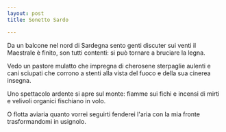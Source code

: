 ```yaml
---
layout: post
title: Sonetto Sardo

---
```


Da un balcone nel nord di Sardegna
sento genti discuter sui venti
il Maestrale è finito, son tutti contenti:
si può tornare a bruciare la legna.

Vedo un pastore mulatto che impregna
di cherosene sterpaglie aulenti
e cani sciupati che corrono a stenti
alla vista del fuoco e della sua cinerea insegna.

Uno spettacolo ardente si apre sul monte:
fiamme sui fichi e incensi di mirti
e velivoli organici fischiano in volo.

O flotta aviaria quanto vorrei seguirti
fenderei l'aria con la mia fronte
trasformandomi in usignolo.
